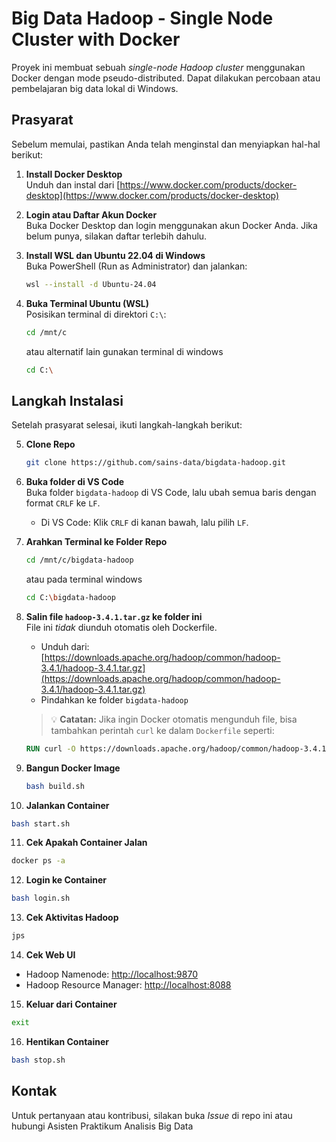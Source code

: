 # Big Data Hadoop - Single Node Cluster with Docker

Proyek ini membuat sebuah *single-node Hadoop cluster* menggunakan Docker dengan mode pseudo-distributed. Dapat dilakukan percobaan atau pembelajaran big data lokal di Windows.

## Prasyarat

Sebelum memulai, pastikan Anda telah menginstal dan menyiapkan hal-hal berikut:

1. **Install Docker Desktop**  
   Unduh dan instal dari [https://www.docker.com/products/docker-desktop](https://www.docker.com/products/docker-desktop)

2. **Login atau Daftar Akun Docker**  
   Buka Docker Desktop dan login menggunakan akun Docker Anda. Jika belum punya, silakan daftar terlebih dahulu.

3. **Install WSL dan Ubuntu 22.04 di Windows**  
   Buka PowerShell (Run as Administrator) dan jalankan:
   ```bash
   wsl --install -d Ubuntu-24.04
   ```

4. **Buka Terminal Ubuntu (WSL)**  
   Posisikan terminal di direktori `C:\`:
   ```bash
   cd /mnt/c
   ```
   atau alternatif lain gunakan terminal di windows
   ```bash
   cd C:\
   ```

## Langkah Instalasi

Setelah prasyarat selesai, ikuti langkah-langkah berikut:

5. **Clone Repo**
   ```bash
   git clone https://github.com/sains-data/bigdata-hadoop.git
   ```

6. **Buka folder di VS Code**  
   Buka folder `bigdata-hadoop` di VS Code, lalu ubah semua baris dengan format `CRLF` ke `LF`.  
   - Di VS Code: Klik `CRLF` di kanan bawah, lalu pilih `LF`.

7. **Arahkan Terminal ke Folder Repo**
   ```bash
   cd /mnt/c/bigdata-hadoop
   ```
   atau pada terminal windows
   ```bash
   cd C:\bigdata-hadoop
    ```
8. **Salin file `hadoop-3.4.1.tar.gz` ke folder ini**  
   File ini *tidak* diunduh otomatis oleh Dockerfile.  
   - Unduh dari: [https://downloads.apache.org/hadoop/common/hadoop-3.4.1/hadoop-3.4.1.tar.gz](https://downloads.apache.org/hadoop/common/hadoop-3.4.1/hadoop-3.4.1.tar.gz)  
   - Pindahkan ke folder `bigdata-hadoop`

   > 💡 **Catatan:** Jika ingin Docker otomatis mengunduh file, bisa tambahkan perintah `curl` ke dalam `Dockerfile` seperti:
   ```Dockerfile
   RUN curl -O https://downloads.apache.org/hadoop/common/hadoop-3.4.1/hadoop-3.4.1.tar.gz
   ```

9. **Bangun Docker Image**
   ```bash
   bash build.sh
   ```

10. **Jalankan Container**
   ```bash
   bash start.sh
   ```

11. **Cek Apakah Container Jalan**
   ```bash
   docker ps -a
   ```

12. **Login ke Container**
   ```bash
   bash login.sh
   ```

13. **Cek Aktivitas Hadoop**
   ```bash
   jps
   ```

14. **Cek Web UI**
   - Hadoop Namenode: [http://localhost:9870](http://localhost:9870)
   - Hadoop Resource Manager: [http://localhost:8088](http://localhost:8088)

15. **Keluar dari Container**
   ```bash
   exit
   ```

16. **Hentikan Container**
   ```bash
   bash stop.sh
   ```

## Kontak

Untuk pertanyaan atau kontribusi, silakan buka *Issue* di repo ini atau hubungi Asisten Praktikum Analisis Big Data
